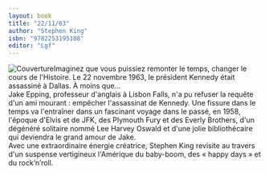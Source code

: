 ```yaml
---
layout: book
title: "22/11/63"
author: "Stephen King"
isbn: "9782253195108"
editor: "Lgf"
---
```

![Couverture](/img/9782253195108.jpg)Imaginez que vous puissiez remonter le temps, changer le cours de l'Histoire. Le 22 novembre 1963, le président Kennedy était assassiné à Dallas. À moins que...  
Jake Epping, professeur d'anglais à Lisbon Falls, n'a pu refuser la requête d'un ami mourant : empêcher l'assassinat de Kennedy. Une fissure dans le temps va l'entraîner dans un fascinant voyage dans le passé, en 1958, l'époque d'Elvis et de JFK, des Plymouth Fury et des Everly Brothers, d'un dégénéré solitaire nommé Lee Harvey Oswald et d'une jolie bibliothécaire qui deviendra le grand amour de Jake.  
Avec une extraordinaire énergie créatrice, Stephen King revisite au travers d'un suspense vertigineux l'Amérique du baby-boom, des « happy days » et du rock‘n’roll.